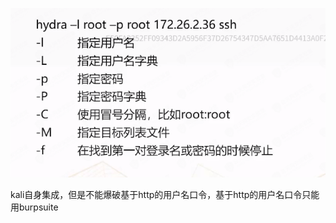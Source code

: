 ![image-20240406200844586](Hydra.assets/image-20240406200844586.png)

kali自身集成，但是不能爆破基于http的用户名口令，基于http的用户名口令只能用burpsuite